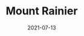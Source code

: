 ---
category: adventures
title: Mount Rainier
date: 2021-07-13
pics:
- IMG_0719.jpg
- IMG_6818.jpg
- IMG_0788.jpg
- IMG_0778.jpg
---
